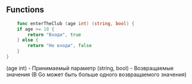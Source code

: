 ## Functions

``` go
    func enterTheClub (age int) (string, bool) {
	if age >= 18 {
		return "Входи", true
	} else {
		return "Не входи", false
	}
}
```
(age int) - Принимаемый параметр
(string, bool) - Возвращаемые значения (В Go может быть больше одного возвращаемого значения) 

